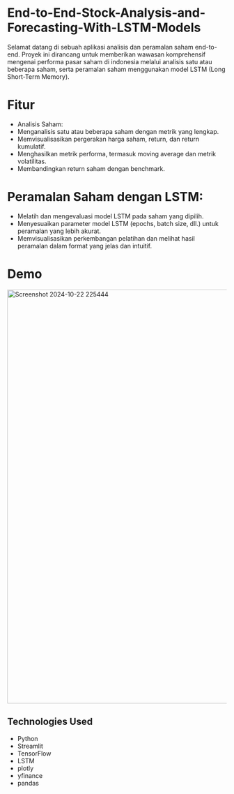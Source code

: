 # End-to-End-Stock-Analysis-and-Forecasting-With-LSTM-Models

Selamat datang di sebuah aplikasi analisis dan peramalan saham end-to-end. Proyek ini dirancang untuk memberikan wawasan komprehensif mengenai performa pasar saham di indonesia melalui analisis satu atau beberapa saham, serta peramalan saham menggunakan model LSTM (Long Short-Term Memory).

# Fitur
- Analisis Saham:
- Menganalisis satu atau beberapa saham dengan metrik yang lengkap.
- Memvisualisasikan pergerakan harga saham, return, dan return kumulatif.
- Menghasilkan metrik performa, termasuk moving average dan metrik volatilitas.
- Membandingkan return saham dengan benchmark.

# Peramalan Saham dengan LSTM:
- Melatih dan mengevaluasi model LSTM pada saham yang dipilih.
- Menyesuaikan parameter model LSTM (epochs, batch size, dll.) untuk peramalan yang lebih akurat.
- Memvisualisasikan perkembangan pelatihan dan melihat hasil peramalan dalam format yang jelas dan intuitif.


# Demo
<img width="949" alt="Screenshot 2024-10-22 225444" src="https://github.com/user-attachments/assets/296d46bf-dff1-49f6-8b84-12ecd17412a3">






## Technologies Used
- Python
- Streamlit
- TensorFlow
- LSTM
- plotly
- yfinance
- pandas
  

